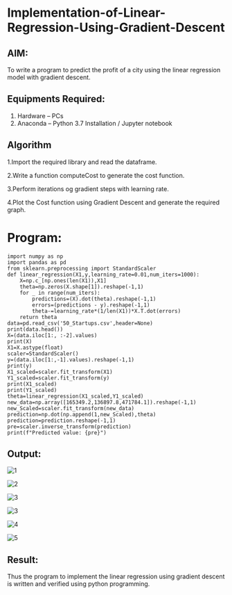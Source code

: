 # Implementation-of-Linear-Regression-Using-Gradient-Descent

## AIM:
To write a program to predict the profit of a city using the linear regression model with gradient descent.

## Equipments Required:
1. Hardware – PCs
2. Anaconda – Python 3.7 Installation / Jupyter notebook

## Algorithm
1.Import the required library and read the dataframe.

2.Write a function computeCost to generate the cost function.

3.Perform iterations og gradient steps with learning rate.

4.Plot the Cost function using Gradient Descent and generate the required graph.

# Program:
```
import numpy as np
import pandas as pd
from sklearn.preprocessing import StandardScaler
def linear_regression(X1,y,learning_rate=0.01,num_iters=1000):
    X=np.c_[np.ones(len(X1)),X1]
    theta=np.zeros(X.shape[1]).reshape(-1,1)
    for _ in range(num_iters):
        predictions=(X).dot(theta).reshape(-1,1)
        errors=(predictions - y).reshape(-1,1)
        theta-=learning_rate*(1/len(X1))*X.T.dot(errors)
    return theta
data=pd.read_csv('50_Startups.csv',header=None)
print(data.head())
X=(data.iloc[1:, :-2].values)
print(X)
X1=X.astype(float)
scaler=StandardScaler()
y=(data.iloc[1:,-1].values).reshape(-1,1)
print(y)
X1_scaled=scaler.fit_transform(X1)
Y1_scaled=scaler.fit_transform(y)
print(X1_scaled)
print(Y1_scaled)
theta=linear_regression(X1_scaled,Y1_scaled)
new_data=np.array([165349.2,136897.8,471784.1]).reshape(-1,1)
new_Scaled=scaler.fit_transform(new_data)
prediction=np.dot(np.append(1,new_Scaled),theta)
prediction=prediction.reshape(-1,1)
pre=scaler.inverse_transform(prediction)
print(f"Predicted value: {pre}")
```

## Output:

![1](https://github.com/user-attachments/assets/55697667-128e-49d8-98b5-bfbff14662f3)

![2](https://github.com/user-attachments/assets/2ea992aa-deae-4b65-96bb-8699c239adc5)

![3](https://github.com/user-attachments/assets/e4420ef9-8aaa-4a77-b957-e54b72e7ffe0)

![3](https://github.com/user-attachments/assets/401ccf98-4d33-437a-bf11-9980faa9c468)

![4](https://github.com/user-attachments/assets/883928b8-9bce-48bf-8644-02680ce0a8ed)

![5](https://github.com/user-attachments/assets/8ee95a9f-5505-4048-9dab-4381b3e55385)

## Result:
Thus the program to implement the linear regression using gradient descent is written and verified using python programming.
